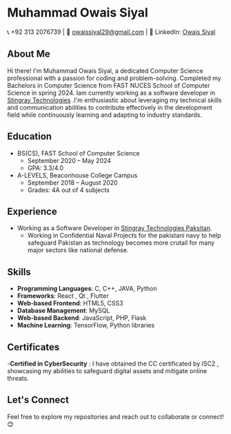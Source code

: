 # Muhammad Owais Siyal
📞 +92 313 2076739 | 📧 owaissiyal29@gmail.com | 👔 LinkedIn: [Owais Siyal](https://www.linkedin.com/in/owais-siyal-3a07a0225/)  

## About Me
Hi there! I'm Muhammad Owais Siyal, a dedicated Computer Science professional with a passion for coding and problem-solving. Completed my Bachelors in Computer Science from FAST NUCES School of Computer Science in spring 2024. Iam currently working as a software developer in [Stingray Technologies](https://stingray.com.pk/) .I'm enthusiastic about leveraging my technical skills and communication abilities to contribute effectively in the development field while continuously learning and adapting to industry standards.


## Education
- BS(CS), FAST School of Computer Science
  - September 2020 – May 2024
  - GPA: 3.3/4.0
- A-LEVELS, Beaconhouse College Campus
  - September 2018 – August 2020
  - Grades: 4A out of 4 subjects

## Experience 
- Working as a Software Developer in [Stingray Technologies Paksitan](https://stingray.com.pk/).
    - Working in Confidential Naval Projects for the pakistani navy to help safeguard Pakistan as technology becomes more crutail for many major sectors like national defense. 

## Skills
- **Programming Languages**: C, C++, JAVA, Python
- **Frameworks**: React , Qt , Flutter
- **Web-based Frontend**: HTML5, CSS3
- **Database Management**: MySQL
- **Web-based Backend**: JavaScript, PHP, Flask
- **Machine Learning**: TensorFlow, Python libraries

## Certificates
-**Certified in CyberSecurity** : I have obtained the CC certificated by ISC2 , showcasing my abilities to safeguard digital assets and mitigate online threats. 

## Let's Connect
Feel free to explore my repositories and reach out to collaborate or connect! 😊
<!---
m-owais-siyal/m-owais-siyal is a ✨ special ✨ repository because its `README.md` (this file) appears on your GitHub profile.
You can click the Preview link to take a look at your changes.
--->
